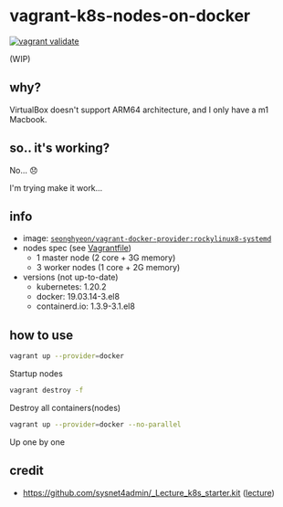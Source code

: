 # vagrant-k8s-nodes-on-docker

[![vagrant validate](https://github.com/sh-cho/vagrant-k8s-nodes-on-docker/actions/workflows/validate.yml/badge.svg)](https://github.com/sh-cho/vagrant-k8s-nodes-on-docker/actions/workflows/validate.yml)

(WIP)

## why?

VirtualBox doesn't support ARM64 architecture, and I only have a m1 Macbook.

## so.. it's working?

No... 😞

I'm trying make it work...

## info

- image: [`seonghyeon/vagrant-docker-provider:rockylinux8-systemd`](https://github.com/sh-cho/vagrant-docker-provider)
- nodes spec (see [Vagrantfile](Vagrantfile))
  - 1 master node (2 core + 3G memory)
  - 3 worker nodes (1 core + 2G memory)
- versions (not up-to-date)
  - kubernetes: 1.20.2
  - docker: 19.03.14-3.el8
  - containerd.io: 1.3.9-3.1.el8

## how to use

```sh
vagrant up --provider=docker
```
Startup nodes

```sh
vagrant destroy -f
```
Destroy all containers(nodes)

```sh
vagrant up --provider=docker --no-parallel
```
Up one by one

## credit
- https://github.com/sysnet4admin/_Lecture_k8s_starter.kit ([lecture](https://www.inflearn.com/course/%EC%BF%A0%EB%B2%84%EB%84%A4%ED%8B%B0%EC%8A%A4-%EC%89%BD%EA%B2%8C%EC%8B%9C%EC%9E%91))
